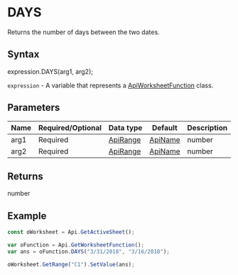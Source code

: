 # DAYS

Returns the number of days between the two dates.

## Syntax

expression.DAYS(arg1, arg2);

`expression` - A variable that represents a [ApiWorksheetFunction](../ApiWorksheetFunction.md) class.

## Parameters

| **Name** | **Required/Optional** | **Data type** | **Default** | **Description** |
| ------------- | ------------- | ------------- | ------------- | ------------- |
| arg1 | Required | [ApiRange](../../ApiRange/ApiRange.md) | [ApiName](../../ApiName/ApiName.md) | number |  | Start date from which days will be counted. |
| arg2 | Required | [ApiRange](../../ApiRange/ApiRange.md) | [ApiName](../../ApiName/ApiName.md) | number |  | End date until which days will be counted. |

## Returns

number

## Example



```javascript
const oWorksheet = Api.GetActiveSheet();

var oFunction = Api.GetWorksheetFunction();
var ans = oFunction.DAYS("3/31/2018", "3/16/2018"); 

oWorksheet.GetRange("C1").SetValue(ans);

```
